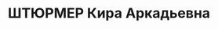 ---
title: ШТЮРМЕР Кира Аркадьевна
description: "немка, обр.: среднее, анархист. Проживала: Москва. Студентка 1-го МГУ\
  \ \n  Арестована 18.03.1921. Обв.: принадлежность к анархистам. Приговор: 08.1921\
  \ – ссылка в Архангельскую губ. на 1 год"
---